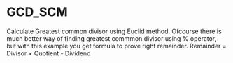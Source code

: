 # GCD_SCM
Calculate Greatest common divisor using Euclid method.
Ofcourse there is much better way of finding greatest commmon divisor using % operator, but with this example you get formula to prove right remainder.
Remainder = Divisor × Quotient - Dividend

